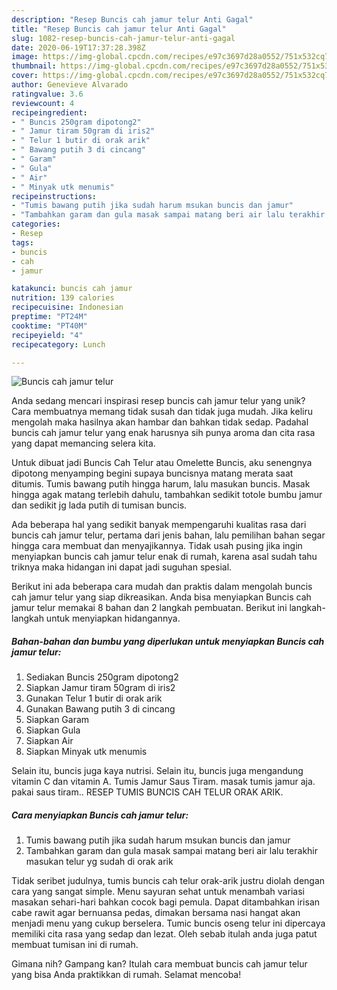 ```yaml
---
description: "Resep Buncis cah jamur telur Anti Gagal"
title: "Resep Buncis cah jamur telur Anti Gagal"
slug: 1082-resep-buncis-cah-jamur-telur-anti-gagal
date: 2020-06-19T17:37:28.398Z
image: https://img-global.cpcdn.com/recipes/e97c3697d28a0552/751x532cq70/buncis-cah-jamur-telur-foto-resep-utama.jpg
thumbnail: https://img-global.cpcdn.com/recipes/e97c3697d28a0552/751x532cq70/buncis-cah-jamur-telur-foto-resep-utama.jpg
cover: https://img-global.cpcdn.com/recipes/e97c3697d28a0552/751x532cq70/buncis-cah-jamur-telur-foto-resep-utama.jpg
author: Genevieve Alvarado
ratingvalue: 3.6
reviewcount: 4
recipeingredient:
- " Buncis 250gram dipotong2"
- " Jamur tiram 50gram di iris2"
- " Telur 1 butir di orak arik"
- " Bawang putih 3 di cincang"
- " Garam"
- " Gula"
- " Air"
- " Minyak utk menumis"
recipeinstructions:
- "Tumis bawang putih jika sudah harum msukan buncis dan jamur"
- "Tambahkan garam dan gula masak sampai matang beri air lalu terakhir masukan telur yg sudah di orak arik"
categories:
- Resep
tags:
- buncis
- cah
- jamur

katakunci: buncis cah jamur 
nutrition: 139 calories
recipecuisine: Indonesian
preptime: "PT24M"
cooktime: "PT40M"
recipeyield: "4"
recipecategory: Lunch

---
```



![Buncis cah jamur telur](https://img-global.cpcdn.com/recipes/e97c3697d28a0552/751x532cq70/buncis-cah-jamur-telur-foto-resep-utama.jpg)

Anda sedang mencari inspirasi resep buncis cah jamur telur yang unik? Cara membuatnya memang tidak susah dan tidak juga mudah. Jika keliru mengolah maka hasilnya akan hambar dan bahkan tidak sedap. Padahal buncis cah jamur telur yang enak harusnya sih punya aroma dan cita rasa yang dapat memancing selera kita.

Untuk dibuat jadi Buncis Cah Telur atau Omelette Buncis, aku senengnya dipotong menyamping begini supaya buncisnya matang merata saat ditumis. Tumis bawang putih hingga harum, lalu masukan buncis. Masak hingga agak matang terlebih dahulu, tambahkan sedikit totole bumbu jamur dan sedikit jg lada putih di tumisan buncis.

Ada beberapa hal yang sedikit banyak mempengaruhi kualitas rasa dari buncis cah jamur telur, pertama dari jenis bahan, lalu pemilihan bahan segar hingga cara membuat dan menyajikannya. Tidak usah pusing jika ingin menyiapkan buncis cah jamur telur enak di rumah, karena asal sudah tahu triknya maka hidangan ini dapat jadi suguhan spesial.


Berikut ini ada beberapa cara mudah dan praktis dalam mengolah buncis cah jamur telur yang siap dikreasikan. Anda bisa menyiapkan Buncis cah jamur telur memakai 8 bahan dan 2 langkah pembuatan. Berikut ini langkah-langkah untuk menyiapkan hidangannya.

<!--inarticleads1-->

##### Bahan-bahan dan bumbu yang diperlukan untuk menyiapkan Buncis cah jamur telur:

1. Sediakan  Buncis 250gram dipotong2
1. Siapkan  Jamur tiram 50gram di iris2
1. Gunakan  Telur 1 butir di orak arik
1. Gunakan  Bawang putih 3 di cincang
1. Siapkan  Garam
1. Siapkan  Gula
1. Siapkan  Air
1. Siapkan  Minyak utk menumis


Selain itu, buncis juga kaya nutrisi. Selain itu, buncis juga mengandung vitamin C dan vitamin A. Tumis Jamur Saus Tiram. masak tumis jamur aja. pakai saus tiram.. RESEP TUMIS BUNCIS CAH TELUR ORAK ARIK. 

<!--inarticleads2-->

##### Cara menyiapkan Buncis cah jamur telur:

1. Tumis bawang putih jika sudah harum msukan buncis dan jamur
1. Tambahkan garam dan gula masak sampai matang beri air lalu terakhir masukan telur yg sudah di orak arik


Tidak seribet judulnya, tumis buncis cah telur orak-arik justru diolah dengan cara yang sangat simple. Menu sayuran sehat untuk menambah variasi masakan sehari-hari bahkan cocok bagi pemula. Dapat ditambahkan irisan cabe rawit agar bernuansa pedas, dimakan bersama nasi hangat akan menjadi menu yang cukup berselera. Tumic buncis oseng telur ini dipercaya memiliki cita rasa yang sedap dan lezat. Oleh sebab itulah anda juga patut membuat tumisan ini di rumah. 

Gimana nih? Gampang kan? Itulah cara membuat buncis cah jamur telur yang bisa Anda praktikkan di rumah. Selamat mencoba!
